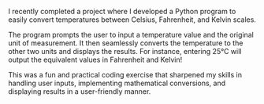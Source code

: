 I recently completed a project where I developed a Python program to easily convert temperatures between Celsius, Fahrenheit, and Kelvin scales.

The program prompts the user to input a temperature value and the original unit of measurement. It then seamlessly converts the temperature to the other two units and displays the results. For instance, entering 25°C will output the equivalent values in Fahrenheit and Kelvin!

This was a fun and practical coding exercise that sharpened my skills in handling user inputs, implementing mathematical conversions, and displaying results in a user-friendly manner.

